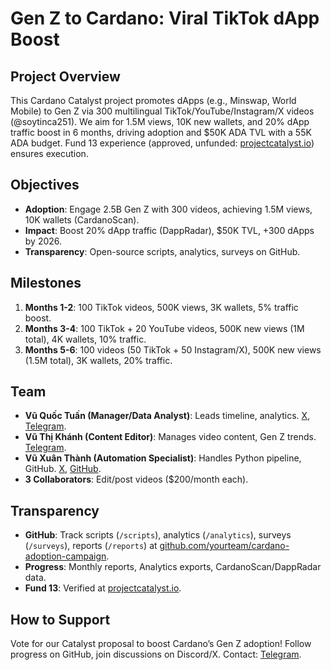 # Gen Z to Cardano: Viral TikTok dApp Boost

## Project Overview
This Cardano Catalyst project promotes dApps (e.g., Minswap, World Mobile) to Gen Z via 300 multilingual TikTok/YouTube/Instagram/X videos (@soytinca251). We aim for 1.5M views, 10K new wallets, and 20% dApp traffic boost in 6 months, driving adoption and $50K ADA TVL with a 55K ADA budget. Fund 13 experience (approved, unfunded: [projectcatalyst.io](https://projectcatalyst.io/funds/13/cardano-open-ecosystem/seeding-the-top-10-real-world-dapps-to-millions-of-end-users-in-japan)) ensures execution.

## Objectives
- **Adoption**: Engage 2.5B Gen Z with 300 videos, achieving 1.5M views, 10K wallets (CardanoScan).
- **Impact**: Boost 20% dApp traffic (DappRadar), $50K TVL, +300 dApps by 2026.
- **Transparency**: Open-source scripts, analytics, surveys on GitHub.

## Milestones
1. **Months 1-2**: 100 TikTok videos, 500K views, 3K wallets, 5% traffic boost.
2. **Months 3-4**: 100 TikTok + 20 YouTube videos, 500K new views (1M total), 4K wallets, 10% traffic.
3. **Months 5-6**: 100 videos (50 TikTok + 50 Instagram/X), 500K new views (1.5M total), 3K wallets, 20% traffic.

## Team
- **Vũ Quốc Tuấn (Manager/Data Analyst)**: Leads timeline, analytics. [X](https://x.com/quctun7tuan), [Telegram](https://t.me/QuocTuan90).
- **Vũ Thị Khánh (Content Editor)**: Manages video content, Gen Z trends. [Telegram](https://t.me/khanhbim).
- **Vũ Xuân Thành (Automation Specialist)**: Handles Python pipeline, GitHub. [X](https://x.com/thanhseven0209), [GitHub](https://github.com/thanhseven).
- **3 Collaborators**: Edit/post videos ($200/month each).

## Transparency
- **GitHub**: Track scripts (`/scripts`), analytics (`/analytics`), surveys (`/surveys`), reports (`/reports`) at [github.com/yourteam/cardano-adoption-campaign](https://github.com/yourteam/cardano-adoption-campaign).
- **Progress**: Monthly reports, Analytics exports, CardanoScan/DappRadar data.
- **Fund 13**: Verified at [projectcatalyst.io](https://projectcatalyst.io).

## How to Support
Vote for our Catalyst proposal to boost Cardano’s Gen Z adoption! Follow progress on GitHub, join discussions on Discord/X. Contact: [Telegram](https://t.me/QuocTuan90).
